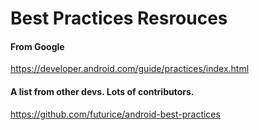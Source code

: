 # Best Practices Resrouces

#### From Google
https://developer.android.com/guide/practices/index.html

#### A list from other devs. Lots of contributors.
https://github.com/futurice/android-best-practices